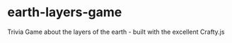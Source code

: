 # earth-layers-game

Trivia Game about the layers of the earth - built with the excellent Crafty.js
